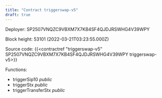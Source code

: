 ```yaml
---
title: "Contract triggerswap-v5"
draft: true
---
```

Deployer: SP2507VNQZC9VBXM7X7KB4SF4QJDJRSWHG4V39WPY


 



Block height: 53101 (2022-03-21T03:23:55.000Z)

Source code: {{<contractref "triggerswap-v5" SP2507VNQZC9VBXM7X7KB4SF4QJDJRSWHG4V39WPY triggerswap-v5>}}

Functions:

* triggerSip10 _public_
* triggerStx _public_
* triggerTransferStx _public_
